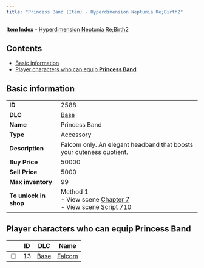```yaml
---
title: "Princess Band (Item) - Hyperdimension Neptunia Re;Birth2"
---
```


[**Item Index**](/neptunia/rb2/item/index.html) - [Hyperdimension Neptunia Re;Birth2](/neptunia/rb2)

## Contents

- [Basic information](#basic-information)
- [Player characters who can equip **Princess Band**](#player-characters-who-can-equip-princess-band)

## Basic information

|   |   |
| -- | -- |
| **ID** | 2588 |
| **DLC** | [Base](/neptunia/rb2/dlc/0-base.html) |
| **Name** | Princess Band |
| **Type** | Accessory |
| **Description** | Falcom only. An elegant headband that boosts your cuteness quotient. |
| **Buy Price** | 50000 |
| **Sell Price** | 5000 |
| **Max inventory** | 99 |
| **To unlock in shop** | Method 1<br />- View scene [Chapter 7](/neptunia/rb2/scene/0-452-chapter-7.html)<br />- View scene [Script 710](/neptunia/rb2/scene/0-710-script-710.html) |

## Player characters who can equip **Princess Band**

|    | ID | DLC | Name |
| -- | -- | --- | ---- |
| <input type="checkbox" id="rb2-player-0-13" class="trackbox" /> | 13 | [Base](/neptunia/rb2/dlc/0-base.html) | [Falcom](/neptunia/rb2/player/0-13-falcom.html) |